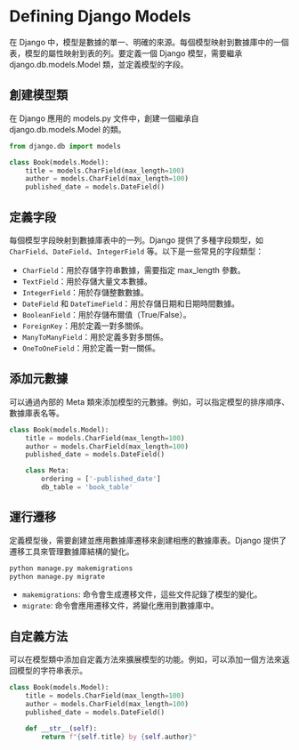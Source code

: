 # Defining Django Models


在 Django 中，模型是數據的單一、明確的來源。每個模型映射到數據庫中的一個表，模型的屬性映射到表的列。要定義一個 Django 模型，需要繼承 django.db.models.Model 類，並定義模型的字段。

## 創建模型類
在 Django 應用的 models.py 文件中，創建一個繼承自 django.db.models.Model 的類。
```python
from django.db import models

class Book(models.Model):
    title = models.CharField(max_length=100)
    author = models.CharField(max_length=100)
    published_date = models.DateField()
```

## 定義字段
每個模型字段映射到數據庫表中的一列。Django 提供了多種字段類型，如 `CharField`、`DateField`、`IntegerField` 等。以下是一些常見的字段類型：
* `CharField`：用於存儲字符串數據，需要指定 max_length 參數。
* `TextField`：用於存儲大量文本數據。
* `IntegerField`：用於存儲整數數據。
* `DateField` 和 `DateTimeField`：用於存儲日期和日期時間數據。
* `BooleanField`：用於存儲布爾值（True/False）。
* `ForeignKey`：用於定義一對多關係。
* `ManyToManyField`：用於定義多對多關係。
* `OneToOneField`：用於定義一對一關係。

## 添加元數據
可以通過內部的 Meta 類來添加模型的元數據。例如，可以指定模型的排序順序、數據庫表名等。
```python
class Book(models.Model):
    title = models.CharField(max_length=100)
    author = models.CharField(max_length=100)
    published_date = models.DateField()

    class Meta:
        ordering = ['-published_date']
        db_table = 'book_table'
```

## 運行遷移
定義模型後，需要創建並應用數據庫遷移來創建相應的數據庫表。Django 提供了遷移工具來管理數據庫結構的變化。
```python
python manage.py makemigrations
python manage.py migrate
```

* `makemigrations`: 命令會生成遷移文件，這些文件記錄了模型的變化。
* `migrate`: 命令會應用遷移文件，將變化應用到數據庫中。

## 自定義方法
可以在模型類中添加自定義方法來擴展模型的功能。例如，可以添加一個方法來返回模型的字符串表示。
```python
class Book(models.Model):
    title = models.CharField(max_length=100)
    author = models.CharField(max_length=100)
    published_date = models.DateField()

    def __str__(self):
        return f"{self.title} by {self.author}"
```